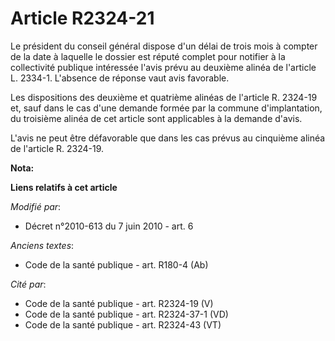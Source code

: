 # Article R2324-21

Le président du conseil général dispose d'un délai de trois mois à compter de la date à laquelle le dossier est réputé
complet pour notifier à la collectivité publique intéressée l'avis prévu au deuxième alinéa de l'article L. 2334-1. L'absence
de réponse vaut avis favorable. 

Les dispositions des deuxième et quatrième alinéas de l'article R. 2324-19 et, sauf dans le cas d'une demande formée par la
commune d'implantation, du troisième alinéa de cet article sont applicables à la demande d'avis.

L'avis ne peut être défavorable que dans les cas prévus au cinquième alinéa de l'article R. 2324-19.

**Nota:**



**Liens relatifs à cet article**

_Modifié par_:

  - Décret n°2010-613 du 7 juin 2010 - art. 6

_Anciens textes_:

  - Code de la santé publique - art. R180-4 (Ab)

_Cité par_:

  - Code de la santé publique - art. R2324-19 (V)
  - Code de la santé publique - art. R2324-37-1 (VD)
  - Code de la santé publique - art. R2324-43 (VT)
